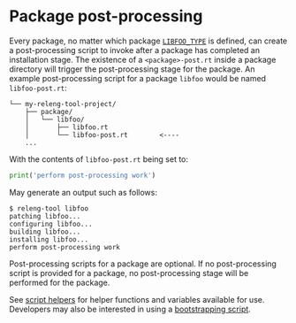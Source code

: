 # Package post-processing

Every package, no matter which package [`LIBFOO_TYPE`](pkg-opt-type) is
defined, can create a post-processing script to invoke after a package
has completed an installation stage. The existence of a `<package>-post.rt`
inside a package directory will trigger the post-processing stage for
the package. An example post-processing script for a package `libfoo`
would be named `libfoo-post.rt`:

```
└── my-releng-tool-project/
    ├── package/
    │   └── libfoo/
    │       ├── libfoo.rt
    │       └── libfoo-post.rt        <----
    ...
```

With the contents of `libfoo-post.rt` being set to:

```python
print('perform post-processing work')
```

May generate an output such as follows:

```shell-session
$ releng-tool libfoo
patching libfoo...
configuring libfoo...
building libfoo...
installing libfoo...
perform post-processing work
```

Post-processing scripts for a package are optional. If no post-processing
script is provided for a package, no post-processing stage will be performed
for the package.

See [script helpers](/guides/script-helpers) for helper functions and
variables available for use. Developers may also be interested in using a
[bootstrapping script](bootstrapping).